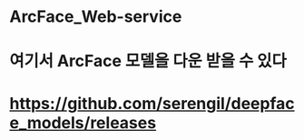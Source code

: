 # ArcFace_Web-service

# 여기서 ArcFace 모델을 다운 받을 수 있다
# https://github.com/serengil/deepface_models/releases
